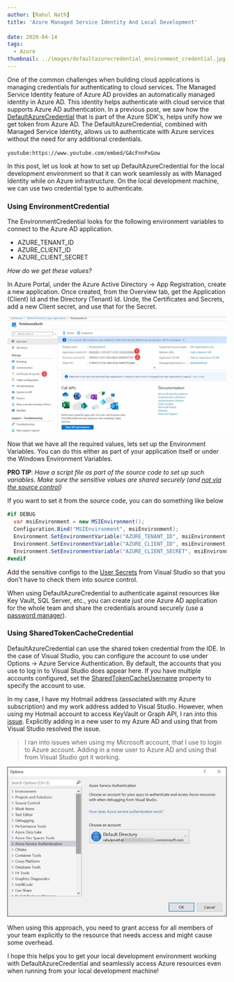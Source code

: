 ```yaml
---
author: [Rahul Nath]
title: 'Azure Managed Service Identity And Local Development'
  
date: 2020-04-14
tags:
  - Azure
thumbnail: ../images/defaultazurecredential_environment_credential.jpg
---
```


One of the common challenges when building cloud applications is managing credentials for authenticating to cloud services. The Managed Service Identity feature of Azure AD provides an automatically managed identity in Azure AD. This identity helps authenticate with cloud service that supports Azure AD authentication. In a previous post, we saw how the [DefaultAzureCredential](https://www.rahulpnath.com/blog/defaultazurecredential_from_azure_sdk/) that is part of the Azure SDK's, helps unify how we get token from Azure AD. The DefaultAzureCredential, combined with Managed Service Identity, allows us to authenticate with Azure services without the need for any additional credentials.


`youtube:https://www.youtube.com/embed/GAcFnnPxGow`

In this post, let us look at how to set up DefaultAzureCredential for the local development environment so that it can work seamlessly as with Managed Identity while on Azure infrastructure. On the local development machine, we can use two credential type to authenticate.

### Using EnvironmentCredential

The EnvironmentCredential looks for the following environment variables to connect to the Azure AD application.

- AZURE_TENANT_ID
- AZURE_CLIENT_ID
- AZURE_CLIENT_SECRET

_How do we get these values?_

In Azure Portal, under the Azure Active Directory -> App Registration, create a new application. Once created, from the Overview tab, get the Application (Client) Id and the Directory (Tenant) Id. Unde, the Certificates and Secrets, add a new Client secret, and use that for the Secret.

![](../images/defaultazurecredential_environment_credential.jpg)

Now that we have all the required values, lets set up the Environment Variables. You can do this either as part of your application itself or under the Windows Environment Variables.

**PRO TIP**: _Have a script file as part of the source code to set up such variables. Make sure the sensitive values are shared securely (and [not via the source control](https://www.rahulpnath.com/blog/keeping-sensitive-configuration-data-out-of-source-control/))_

If you want to set it from the source code, you can do something like below

```csharp
#if DEBUG
  var msiEnvironment = new MSIEnvironment();
  Configuration.Bind("MSIEnvironment", msiEnvironment);
  Environment.SetEnvironmentVariable("AZURE_TENANT_ID", msiEnvironment.TenantId);
  Environment.SetEnvironmentVariable("AZURE_CLIENT_ID", msiEnvironment.ClientId);
  Environment.SetEnvironmentVariable("AZURE_CLIENT_SECRET", msiEnvironment.ClientSecret);
#endif
```

Add the sensitive configs to the [User Secrets](https://docs.microsoft.com/en-us/aspnet/core/security/app-secrets?view=aspnetcore-3.1&tabs=windows#json-structure-flattening-in-visual-studio) from Visual Studio so that you don't have to check them into source control.

When using DefaultAzureCredential to authenticate against resources like Key Vault, SQL Server, etc., you can create just one Azure AD application for the whole team and share the credentials around securely (use a [password manager](/blog/password-manager-get-one-if-you-havent-already/)).

### Using SharedTokenCacheCredential

DefaultAzureCredential can use the shared token credential from the IDE. In the case of Visual Studio, you can configure the account to use under Options -> Azure Service Authentication. By default, the accounts that you use to log in to Visual Studio does appear here. If you have multiple accounts configured, set the [SharedTokenCacheUsername](https://docs.microsoft.com/en-us/dotnet/api/azure.identity.defaultazurecredentialoptions.sharedtokencacheusername?view=azure-dotnet) property to specify the account to use.

In my case, I have my Hotmail address (associated with my Azure subscription) and my work address added to Visual Studio. However, when using my Hotmail account to access KeyVault or Graph API, I ran into this [issue](https://github.com/Azure/azure-sdk-for-net/issues/8658). Explicitly adding in a new user to my Azure AD and using that from Visual Studio resolved the issue.

> I ran into issues when using my Microsoft account, that I use to login to Azure account. Adding in a new user to Azure AD and using that from Visual Studio got it working.

![](../images/vs_azure_service_authentication.jpg)

When using this approach, you need to grant access for all members of your team explicitly to the resource that needs access and might cause some overhead.

I hope this helps you to get your local development environment working with DefaultAzureCredential and seamlessly access Azure resources even when running from your local development machine!
